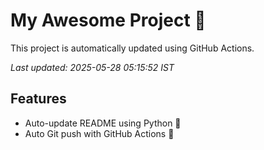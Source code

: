 # My Awesome Project 🚀

This project is automatically updated using GitHub Actions.

_Last updated: 2025-05-28 05:15:52 IST_

## Features
- Auto-update README using Python 🐍
- Auto Git push with GitHub Actions 🤖

